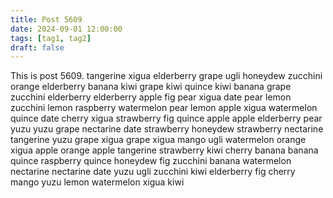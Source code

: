 ```yaml
---
title: Post 5609
date: 2024-09-01 12:00:00
tags: [tag1, tag2]
draft: false
---
```

This is post 5609.
tangerine
xigua
elderberry
grape
ugli
honeydew
zucchini
orange
elderberry
banana
kiwi
grape
kiwi
quince
kiwi
banana
grape
zucchini
elderberry
elderberry
apple
fig
pear
xigua
date
pear
lemon
zucchini
lemon
raspberry
watermelon
pear
lemon
apple
xigua
watermelon
quince
date
cherry
xigua
strawberry
fig
quince
apple
apple
elderberry
pear
yuzu
yuzu
grape
nectarine
date
strawberry
honeydew
strawberry
nectarine
tangerine
yuzu
grape
xigua
grape
xigua
mango
ugli
watermelon
orange
xigua
apple
orange
apple
tangerine
strawberry
kiwi
cherry
banana
banana
quince
raspberry
quince
honeydew
fig
zucchini
banana
watermelon
nectarine
nectarine
date
yuzu
ugli
zucchini
kiwi
elderberry
fig
cherry
mango
yuzu
lemon
watermelon
xigua
kiwi
